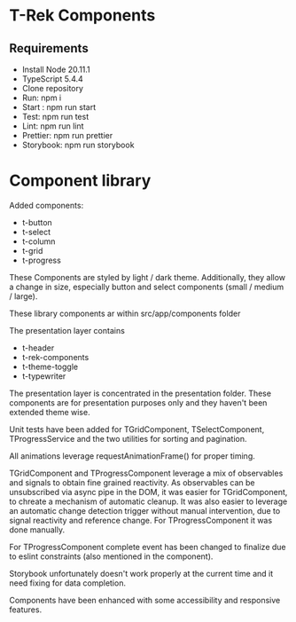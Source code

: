 # T-Rek Components

## Requirements

 - Install Node 20.11.1
 - TypeScript 5.4.4
 - Clone repository
 - Run: npm i
 - Start : npm run start
 - Test: npm run test
 - Lint: npm run lint
 - Prettier: npm run prettier
 - Storybook: npm run storybook

# Component library

Added components:
 - t-button
 - t-select
 - t-column
 - t-grid
 - t-progress

These Components are styled by light / dark theme. Additionally, they allow a change in size, especially button and select components (small / medium / large).

These library components ar within src/app/components folder

The presentation layer contains 

 - t-header
 - t-rek-components
 - t-theme-toggle
 - t-typewriter

The presentation layer is concentrated in the presentation folder.
These components are for presentation purposes only and they haven't been extended theme wise.

Unit tests have been added for TGridComponent, TSelectComponent, TProgressService and the two utilities for sorting and pagination.

All animations leverage requestAnimationFrame() for proper timing.

TGridComponent and TProgressComponent leverage a mix of observables and signals to obtain fine grained reactivity.
As observables can be unsubscribed via async pipe in the DOM, it was easier for TGridComponent, to chreate a mechanism of automatic cleanup.
It was also easier to leverage an automatic change detection trigger without manual intervention, due to signal reactivity and reference change.
For TProgressComponent it was done manually.

For TProgressComponent complete event has been changed to finalize due to eslint constraints (also mentioned in the component).

Storybook unfortunately doesn't work properly at the current time and it need fixing for data completion.

Components have been enhanced with some accessibility and responsive features.